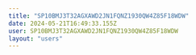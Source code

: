 ```yaml
---
title: "SP10BMJ3T32AGXAWD2JN1FQNZ1930QW4Z85F18WDW"
date: 2024-05-21T16:49:33.155Z
user: SP10BMJ3T32AGXAWD2JN1FQNZ1930QW4Z85F18WDW
layout: "users"
---
```

    